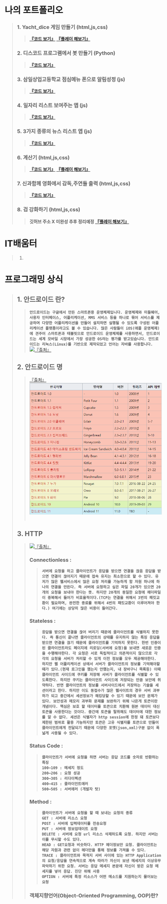 # 나의 포트폴리오
> ### 1. Yacht_dice 게임 만들기 (html,js,css)
>> __[『코드 보기』](https://github.com/kali1402/yacht_dice) [『플레이 해보기』](http://yacht.kro.kr/)__
> ### 2. 디스코드 프로그램에서 봇 만들기 (Python)
>> __[『코드 보기』](https://github.com/kali1402/bot)__
> ### 3. 삼일상업고등학교 점심메뉴 폰으로 알림성정 (js)
>> __[『코드 보기』](https://github.com/kali1402/samillunch-webview)__
> ### 4. 일자리 리스트 보여주는 앱 (js)
>> __[『코드 보기』](https://github.com/kali1402/Job_app)__
> ### 5. 3가지 종류의 뉴스 리스트 앱 (js)
>> __[『코드 보기』](https://github.com/kali1402/news_app)__
> ### 6. 계산기 (html,js,css)
>> __[『코드 보기』](https://github.com/kali1402/kali/blob/master/%EC%9E%90%EB%B0%94%EC%8A%A4%ED%81%AC%EB%A6%BD%ED%8A%B8%20%EC%97%B0%EC%8A%B5.html) [『플레이 해보기』](http://xn--989a00a691b.p-e.kr/)__
> ### 7. 신과함께 영화에서 감독,주연들 출력 (html,js,css)
>> __[『코드 보기』](https://github.com/kali1402/kali/blob/master/god.html)__
> ### 8. 검 강화하기 (html,js,css)
>> __깃허브 주소 X 미완성 추후 정리예정 [『플레이 해보기』](http://swordupgrade.kro.kr/)__

# IT배움터
> 1. 

# 프로그래밍 상식
> ## 1. 안드로이드 란?
>> __`안드로이드는 구글에서 만든 스마트폰용 운영체제입니다. 운영체제와 미들웨어, 사용자 인터페이스, 어플리케이션, MMS 서비스 등을 하나로 묶어 서비스를 제공하며 다양한 어플리케이션을 만들어 설치하면 실행될 수 있도록 구성된 어플리케이션 플랫폼이라고도 볼 수 있습니다. 많은 사람들이 iOS(애플 운영체제)에 견주어 스마트폰과 태블릿으로 안드로이드 운영체제를 사용하면서, 안드로이드는 세계 모바일 시장에서 가장 성공한 OS라는 평가를 받고있습니다. 안드로이드는 리눅스(Linux)를 기반으로 제작되었고 언어는 자바를 사용합니다.`__<br>
![](https://search.pstatic.net/common/?src=http%3A%2F%2Fblogfiles.naver.net%2F20130504_35%2Fg_m8494_1367629956733Wq5yx_JPEG%2F%25BE%25C8%25B5%25E5%25B7%25CE%25C0%25CC%25B5%25E5.jpg&type=sc960_832)[『출처』](https://blog.naver.com/g_m8494/150167283271)
> ## 2. 안드로이드 명
>> [『출처』](https://zetawiki.com/wiki/%EC%95%88%EB%93%9C%EB%A1%9C%EC%9D%B4%EB%93%9C_%EB%B2%84%EC%A0%84_%EB%AA%A9%EB%A1%9D) <br>
![](https://github.com/kali1402/-/blob/main/%EC%95%88%EB%93%9C%EB%A1%9C%EC%9D%B4%EB%93%9C%20%EB%AA%85.PNG?raw=true)<br><br>
> ## 3. HTTP
>> ![](https://search.pstatic.net/common/?src=http%3A%2F%2Fblogfiles.naver.net%2F20150120_18%2Fidea_mind_1421744811721wftA6_PNG%2F012015_0906_HTTP1.png&type=sc960_832)[『출처』](https://blog.naver.com/idea_mind/220246518782)
>> ### Connectionless :
>>> __`서버에 요청을 하고 클라이언트가 응답을 받으면 연결을 끊음
응답을 받으면 연결이 끊어지기 때문에 접속 유지는 최소한으로 할 수 있다. 유저가 많은 웹서비스에서 많은 요청 처리를 가능하게 함
자원 하나에 하나의 연결을 만든다. 즉 서버에 요청하고 싶은 파일 20개가 있으면 20개의 요청을 보내야 한다는 뜻. 하지만 20개의 동일한 요청에 헤더파일이 중복해서 들어가 비효율적이다.(TCP는 연결을 위해서 3번의 패킷교환이 필요하며, 완전한 종료를 위해서 4번의 패킷교환이 이루어져야 한다.) 여기에는 상당히 많은 비용이 들어간다.`__
>> ### Stateless :
>>> __`응답을 받으면 연결을 끊어 버리기 때문에 클라이언트를 식별하지 못한다.
즉 통신이 끝나면 클라이언트의 상태를 유지하지 않는 특징
응답을 받으면 연결을 끊기 때문에 클라이언트를 기억하지 못한다. 한번 인증이 된 클라이언트라도 페이지에 리로딩(서버에 요청)을 보내면 새로운 인증을 수행해야한다. 각 요청은 서로 독립적이고 의존적이지 않으므로 각 각의 요청을 서버가 처리할 수 있게 이전 정보를 모두 제공해야한다.
하지만 웹 어플리케이션 상에서 서버가 클라이언트의 정보를 기억해야할 때가 있다.(현재 로그인을 했는지 안했는지, 내 장바구니 목록등)
이때 클라이언트 사이드에 쿠키를 저장해 서버가 클라이언트를 식별할 수 있도록한다. 하지만 쿠키는 클라이언트 사이드에 저장되는 만큼 보안에 취약하다.
반면 클라이언트의 정보를 서버사이드에서 저장하는 기술을 세션이라고 한다. 하지만 이도 동접수가 많은 웹사이트의 경우 서버 과부하가 되고 중간에서 세션정보가 해킹당할 수 있기 때문에 보안 문제가 있다.
보안성과 메모리 과부화 문제를 보완하기 위해 나온게 토큰이란 개념이다. 핵심은 보호 할 데이터를 토큰으로 치환해 원본 데이터 대신 토큰을 사용한다는 것이다. 중간에 토큰을 탈취해도 데이터에 대한 정보를 알 수 없다.
세션은 식별자가 http session에 한정 돼 토큰보다 제한된 범위로 활용 가능하지만 토큰은 고유 식별자를 토큰으로 만들어 클라이언트에게 전달되기 때문에 다양한 포맷(json,xml)구분 없이 폭 넓게 사용될 수 있다.`__<br>
>> ### Status Code :
>>> __`클라이언트가 서버에 요청을 하면 서버는 응답 코드를 숫자로 반환하는 특징`__<br>
>>> __`100–109 : 메세지 정도`__<br>
>>> __`200–206 : 요청 성공`__<br>
>>> __`300–305 : 리다이렉션`__<br>
>>> __`400–415 : 클라이언트에러`__<br>
>>> __`500–505 : 서버에러 (개발자 탓)`__<br>
>> ### Method : 
>>> __`클라이언트가 서버에 요청을 할 때 보내는 요청의 종류`__<br>
>>> __`GET : 서버에 리소스 요청`__ <br>
>>> __`POST : 서버에 입력데이터를 전송요청`__ <br>
>>> __`PUT : 서버에 정보업데이트 요청`__ <br>
>>> __`DELETE : 서버에 요청 url 리소스 삭제하도록 요청. 하지만 서버는 이를 무시할 수도 있다.`__ <br>
>>> __`HEAD : GET요청과 비슷하다. HTTP 헤더정보만 요청. 클라이언트는 해당 자원과 관련 없이 헤더만을 통해 정보를 가져올 수 있다.`__ <br>
>>> __`TRACE : 클라이언트와 목적지 서버 사이에 있는 HTTP Application의 요청/응답을 연속적으로 계속 따라가 자신이 보낸 메세지의 이상유무 파악하기 위한 요청. 서버는 응답 메세지 본문에 자신이 받은 요청 메세지를 넣어 응답. 진단 위해 사용`__ <br>
>>> __`OPTION : 서버에 특정 리소스가 어떤 메소드를 지원하는지 물어보는 요청`__
>> ### 객체지향언어(Object-Oriented Programming, OOP)란?
